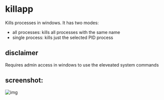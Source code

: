 # killapp

Kills processes in windows. It has two modes:
- all processes: kills all processes with the same name
- single process: kills just the selected PID process

## disclaimer

Requires admin access in windows to use the eleveated system commands

## screenshot:
![img](https://i.imgur.com/d1StC2y.png)
